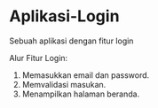 # Aplikasi-Login
Sebuah aplikasi dengan fitur login

Alur Fitur Login:
  1. Memasukkan email dan password.
  2. Memvalidasi masukan.
  3. Menampilkan halaman beranda.
